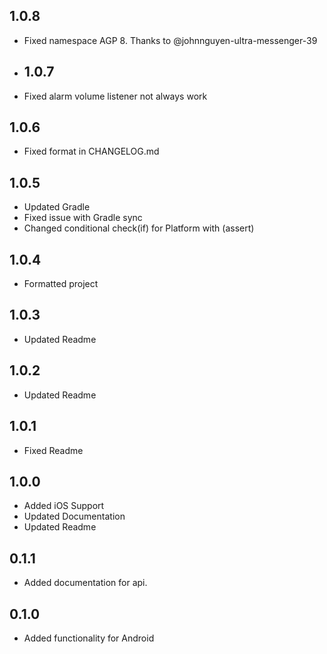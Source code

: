 ## 1.0.8
- Fixed namespace AGP 8. Thanks to @johnnguyen-ultra-messenger-39
- ## 1.0.7
- Fixed alarm volume listener not always work
## 1.0.6
- Fixed format in CHANGELOG.md
## 1.0.5
- Updated Gradle
- Fixed issue with Gradle sync
- Changed conditional check(if) for Platform with (assert)
## 1.0.4
- Formatted project
## 1.0.3
- Updated Readme
## 1.0.2
- Updated Readme
## 1.0.1
- Fixed Readme
## 1.0.0
- Added iOS Support
- Updated Documentation
- Updated Readme

## 0.1.1
- Added documentation for api.

## 0.1.0
- Added functionality for Android